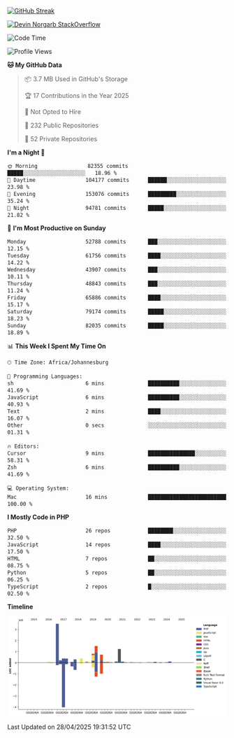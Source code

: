
[![GitHub Streak](http://github-readme-streak-stats.herokuapp.com?user=DevinNorgarb&date_format=M%20j%5B%2C%20Y%5D)]()


[![Devin Norgarb StackOverflow](https://github-readme-stackoverflow.vercel.app/?userID=4993755)](https://stackoverflow.com/users/4993755/devin-norgarb)

<!--START_SECTION:waka-->
![Code Time](http://img.shields.io/badge/Code%20Time-9%2C303%20hrs%2044%20mins-blue)

![Profile Views](http://img.shields.io/badge/Profile%20Views-0-blue)

**🐱 My GitHub Data** 

> 📦 3.7 MB Used in GitHub's Storage 
 > 
> 🏆 17 Contributions in the Year 2025
 > 
> 🚫 Not Opted to Hire
 > 
> 📜 232 Public Repositories 
 > 
> 🔑 52 Private Repositories 
 > 
**I'm a Night 🦉** 

```text
🌞 Morning                82355 commits       █████░░░░░░░░░░░░░░░░░░░░   18.96 % 
🌆 Daytime                104177 commits      ██████░░░░░░░░░░░░░░░░░░░   23.98 % 
🌃 Evening                153076 commits      █████████░░░░░░░░░░░░░░░░   35.24 % 
🌙 Night                  94781 commits       █████░░░░░░░░░░░░░░░░░░░░   21.82 % 
```
📅 **I'm Most Productive on Sunday** 

```text
Monday                   52788 commits       ███░░░░░░░░░░░░░░░░░░░░░░   12.15 % 
Tuesday                  61756 commits       ████░░░░░░░░░░░░░░░░░░░░░   14.22 % 
Wednesday                43907 commits       ███░░░░░░░░░░░░░░░░░░░░░░   10.11 % 
Thursday                 48843 commits       ███░░░░░░░░░░░░░░░░░░░░░░   11.24 % 
Friday                   65886 commits       ████░░░░░░░░░░░░░░░░░░░░░   15.17 % 
Saturday                 79174 commits       █████░░░░░░░░░░░░░░░░░░░░   18.23 % 
Sunday                   82035 commits       █████░░░░░░░░░░░░░░░░░░░░   18.89 % 
```


📊 **This Week I Spent My Time On** 

```text
🕑︎ Time Zone: Africa/Johannesburg

💬 Programming Languages: 
sh                       6 mins              ██████████░░░░░░░░░░░░░░░   41.69 % 
JavaScript               6 mins              ██████████░░░░░░░░░░░░░░░   40.93 % 
Text                     2 mins              ████░░░░░░░░░░░░░░░░░░░░░   16.07 % 
Other                    0 secs              ░░░░░░░░░░░░░░░░░░░░░░░░░   01.31 % 

🔥 Editors: 
Cursor                   9 mins              ███████████████░░░░░░░░░░   58.31 % 
Zsh                      6 mins              ██████████░░░░░░░░░░░░░░░   41.69 % 

💻 Operating System: 
Mac                      16 mins             █████████████████████████   100.00 % 
```

**I Mostly Code in PHP** 

```text
PHP                      26 repos            ████████░░░░░░░░░░░░░░░░░   32.50 % 
JavaScript               14 repos            ████░░░░░░░░░░░░░░░░░░░░░   17.50 % 
HTML                     7 repos             ██░░░░░░░░░░░░░░░░░░░░░░░   08.75 % 
Python                   5 repos             ██░░░░░░░░░░░░░░░░░░░░░░░   06.25 % 
TypeScript               2 repos             █░░░░░░░░░░░░░░░░░░░░░░░░   02.50 % 
```



**Timeline**

![Lines of Code chart](https://raw.githubusercontent.com/DevinNorgarb/DevinNorgarb/main/assets/bar_graph.png)


 Last Updated on 28/04/2025 19:31:52 UTC
<!--END_SECTION:waka-->

